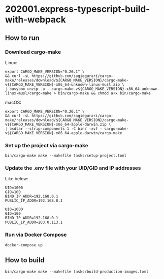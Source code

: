 # 202001.express-typescript-build-with-webpack

## How to run

### Download cargo-make

Linux:

```shellsession
export CARGO_MAKE_VERSION="0.26.1" \
&& curl -sL https://github.com/sagiegurari/cargo-make/releases/download/${CARGO_MAKE_VERSION}/cargo-make-v${CARGO_MAKE_VERSION}-x86_64-unknown-linux-musl.zip \
| busybox unzip -p - cargo-make-v${CARGO_MAKE_VERSION}-x86_64-unknown-linux-musl/cargo-make > bin/cargo-make && chmod a+x bin/cargo-make
```

macOS:

```shellsession
export CARGO_MAKE_VERSION="0.26.1" \
&& curl -sL https://github.com/sagiegurari/cargo-make/releases/download/${CARGO_MAKE_VERSION}/cargo-make-v${CARGO_MAKE_VERSION}-x86_64-apple-darwin.zip \
| bsdtar --strip-components 1 -C bin/ -xvf - cargo-make-v${CARGO_MAKE_VERSION}-x86_64-apple-darwin/cargo-make
```

### Set up the project via cargo-make

```shellsession
bin/cargo-make make --makefile tasks/setup-project.toml
```

### Update the .env file with your UID/GID and IP addresses

Like below:

```
UID=1000
GID=100
BIND_IP_ADDR=192.168.0.1
PUBLIC_IP_ADDR=192.168.0.1
```

```
UID=1000
GID=100
BIND_IP_ADDR=192.168.0.1
PUBLIC_IP_ADDR=203.0.113.1
```

### Run via Docker Compose

```shellsession
docker-compose up
```

## How to build

```shellsession
bin/cargo-make make --makefile tasks/build-production-images.toml
```
